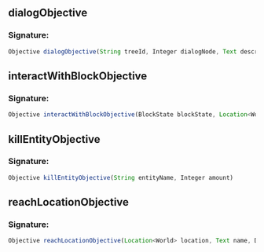 ## dialogObjective

### Signature: 
```javascript
Objective dialogObjective(String treeId, Integer dialogNode, Text description)
```

## interactWithBlockObjective

### Signature: 
```javascript
Objective interactWithBlockObjective(BlockState blockState, Location<World> location)
```

## killEntityObjective

### Signature: 
```javascript
Objective killEntityObjective(String entityName, Integer amount)
```

## reachLocationObjective

### Signature: 
```javascript
Objective reachLocationObjective(Location<World> location, Text name, Double radius)
```

